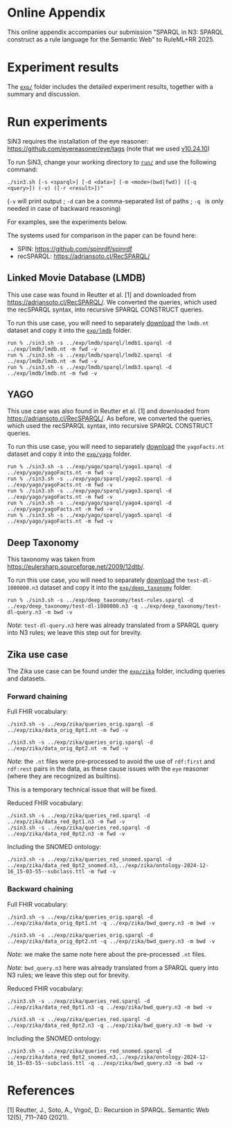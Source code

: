 # Online Appendix

This online appendix accompanies our submission "SPARQL in N3: SPARQL construct as a rule language for the Semantic Web" to RuleML+RR 2025.

# Experiment results

The [`exp/`](exp/) folder includes the detailed experiment results, together with a summary and discussion.

# Run experiments

SiN3 requires the installation of the eye reasoner: 
https://github.com/eyereasoner/eye/tags (note that we used [v10.24.10](https://github.com/eyereasoner/eye/releases/tag/v10.24.10))

To run SiN3, change your working directory to [`run/`](run/) and use the following command:
```
./sin3.sh [-s <sparql>] [-d <data>] [-m <mode>(bwd|fwd)] ([-q <query>]) (-v) ([-r <result>])"
```
(`-v` will print output ;  `-d` can be a comma-separated list of paths ; `-q ` is only needed in case of backward reasoning)

For examples, see the experiments below.

The systems used for comparison in the paper can be found here:
- SPIN: https://github.com/spinrdf/spinrdf
- recSPARQL: https://adriansoto.cl/RecSPARQL/

## Linked Movie Database (LMDB)

This use case was found in Reutter et al. [1] and downloaded from https://adriansoto.cl/RecSPARQL/.
We converted the queries, which used the recSPARQL syntax, into recursive SPARQL CONSTRUCT queries.

To run this use case, you will need to separately [download](https://files.catbox.moe/vpg5uy.zip) the `lmdb.nt` dataset and copy it into the [`exp/lmdb`](exp/lmdb) folder.

```
run % ./sin3.sh -s ../exp/lmdb/sparql/lmdb1.sparql -d ../exp/lmdb/lmdb.nt -m fwd -v
run % ./sin3.sh -s ../exp/lmdb/sparql/lmdb2.sparql -d ../exp/lmdb/lmdb.nt -m fwd -v
run % ./sin3.sh -s ../exp/lmdb/sparql/lmdb3.sparql -d ../exp/lmdb/lmdb.nt -m fwd -v
```

## YAGO

This use case was also found in Reutter et al. [1] and downloaded from https://adriansoto.cl/RecSPARQL/.
As before, we converted the queries, which used the recSPARQL syntax, into recursive SPARQL CONSTRUCT queries.

To run this use case, you will need to separately [download](https://files.catbox.moe/06n7mv.zip) the `yagoFacts.nt` dataset and copy it into the [`exp/yago`](exp/yago) folder.

```
run % ./sin3.sh -s ../exp/yago/sparql/yago1.sparql -d ../exp/yago/yagoFacts.nt -m fwd -v
run % ./sin3.sh -s ../exp/yago/sparql/yago2.sparql -d ../exp/yago/yagoFacts.nt -m fwd -v
run % ./sin3.sh -s ../exp/yago/sparql/yago3.sparql -d ../exp/yago/yagoFacts.nt -m fwd -v
run % ./sin3.sh -s ../exp/yago/sparql/yago4.sparql -d ../exp/yago/yagoFacts.nt -m fwd -v
run % ./sin3.sh -s ../exp/yago/sparql/yago5.sparql -d ../exp/yago/yagoFacts.nt -m fwd -v
```


## Deep Taxonomy

This taxonomy was taken from https://eulersharp.sourceforge.net/2009/12dtb/.

To run this use case, you will need to separately [download](https://files.catbox.moe/shrw87.zip) the `test-dl-1000000.n3` dataset and copy it into the [`exp/deep_taxonomy`](exp/deep_taxonomy) folder.

```
run % ./sin3.sh -s ../exp/deep_taxonomy/test-rules.sparql -d ../exp/deep_taxonomy/test-dl-1000000.n3 -q ../exp/deep_taxonomy/test-dl-query.n3 -m bwd -v
```

_Note_: `test-dl-query.n3` here was already translated from a SPARQL query into N3 rules; we leave this step out for brevity.

## Zika use case


The Zika use case can be found under the [`exp/zika`](exp/zika/) folder, including queries and datasets.


### Forward chaining

Full FHIR vocabulary:


```
./sin3.sh -s ../exp/zika/queries_orig.sparql -d ../exp/zika/data_orig_0pt1.nt -m fwd -v

./sin3.sh -s ../exp/zika/queries_orig.sparql -d ../exp/zika/data_orig_0pt2.nt -m fwd -v

```

_Note_: the `.nt` files were pre-processed to avoid the use of `rdf:first` and `rdf:rest` pairs in the data, as these cause issues with the `eye` reasoner (where they are recognized as builtins).

This is a temporary technical issue that will be fixed.

Reduced FHIR vocabulary:

```
./sin3.sh -s ../exp/zika/queries_red.sparql -d ../exp/zika/data_red_0pt1.n3 -m fwd -v
./sin3.sh -s ../exp/zika/queries_red.sparql -d ../exp/zika/data_red_0pt2.n3 -m fwd -v

```

Including the SNOMED ontology:

```
./sin3.sh -s ../exp/zika/queries_red_snomed.sparql -d ../exp/zika/data_red_0pt2_snomed.n3,../exp/zika/ontology-2024-12-16_15-03-55--subclass.ttl -m fwd -v
```


### Backward chaining

Full FHIR vocabulary:

```
./sin3.sh -s ../exp/zika/queries_orig.sparql -d ../exp/zika/data_orig_0pt1.nt -q ../exp/zika/bwd_query.n3 -m bwd -v

./sin3.sh -s ../exp/zika/queries_orig.sparql -d ../exp/zika/data_orig_0pt2.nt -q ../exp/zika/bwd_query.n3 -m bwd -v

```

_Note_: we make the same note here about the pre-processed `.nt` files.  

_Note_: `bwd_query.n3` here was already translated from a SPARQL query into N3 rules; we leave this step out for brevity.

Reduced FHIR vocabulary:

```
./sin3.sh -s ../exp/zika/queries_red.sparql -d ../exp/zika/data_red_0pt1.n3 -q ../exp/zika/bwd_query.n3 -m bwd -v

./sin3.sh -s ../exp/zika/queries_red.sparql -d ../exp/zika/data_red_0pt2.n3 -q ../exp/zika/bwd_query.n3 -m bwd -v

```

Including the SNOMED ontology:

```
./sin3.sh -s ../exp/zika/queries_red_snomed.sparql -d ../exp/zika/data_red_0pt2_snomed.n3,../exp/zika/ontology-2024-12-16_15-03-55--subclass.ttl -q ../exp/zika/bwd_query.n3 -m bwd -v
```

# References

[1] Reutter, J., Soto, A., Vrgoč, D.: Recursion in SPARQL. Semantic Web 12(5), 711–740 (2021).
